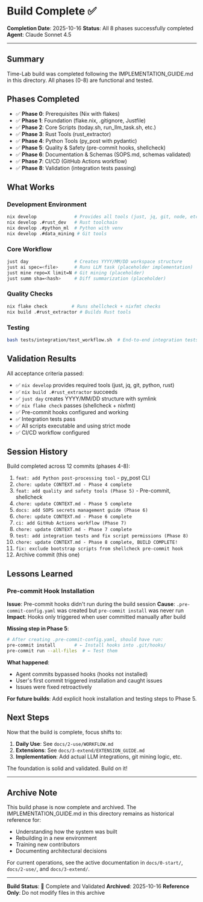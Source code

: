 # Build Complete ✅

**Completion Date**: 2025-10-16
**Status**: All 8 phases successfully completed
**Agent**: Claude Sonnet 4.5

---

## Summary

Time-Lab build was completed following the IMPLEMENTATION_GUIDE.md in this directory. All phases (0-8) are functional and tested.

## Phases Completed

- ✅ **Phase 0**: Prerequisites (Nix with flakes)
- ✅ **Phase 1**: Foundation (flake.nix, .gitignore, Justfile)
- ✅ **Phase 2**: Core Scripts (today.sh, run_llm_task.sh, etc.)
- ✅ **Phase 3**: Rust Tools (rust_extractor)
- ✅ **Phase 4**: Python Tools (py_post with pydantic)
- ✅ **Phase 5**: Quality & Safety (pre-commit hooks, shellcheck)
- ✅ **Phase 6**: Documentation & Schemas (SOPS.md, schemas validated)
- ✅ **Phase 7**: CI/CD (GitHub Actions workflow)
- ✅ **Phase 8**: Validation (integration tests passing)

## What Works

### Development Environment
```bash
nix develop              # Provides all tools (just, jq, git, node, etc.)
nix develop .#rust_dev   # Rust toolchain
nix develop .#python_ml  # Python with venv
nix develop .#data_mining # Git tools
```

### Core Workflow
```bash
just day                 # Creates YYYY/MM/DD workspace structure
just ai spec=<file>      # Runs LLM task (placeholder implementation)
just mine repo=X limit=N # Git mining (placeholder)
just summ sha=<hash>     # Diff summarization (placeholder)
```

### Quality Checks
```bash
nix flake check         # Runs shellcheck + nixfmt checks
nix build .#rust_extractor # Builds Rust tools
```

### Testing
```bash
bash tests/integration/test_workflow.sh  # End-to-end integration tests
```

## Validation Results

All acceptance criteria passed:

- ✅ `nix develop` provides required tools (just, jq, git, python, rust)
- ✅ `nix build .#rust_extractor` succeeds
- ✅ `just day` creates YYYY/MM/DD structure with symlink
- ✅ `nix flake check` passes (shellcheck + nixfmt)
- ✅ Pre-commit hooks configured and working
- ✅ Integration tests pass
- ✅ All scripts executable and using strict mode
- ✅ CI/CD workflow configured

## Session History

Build completed across 12 commits (phases 4-8):

1. `feat: add Python post-processing tool` - py_post CLI
2. `chore: update CONTEXT.md - Phase 4 complete`
3. `feat: add quality and safety tools (Phase 5)` - Pre-commit, shellcheck
4. `chore: update CONTEXT.md - Phase 5 complete`
5. `docs: add SOPS secrets management guide (Phase 6)`
6. `chore: update CONTEXT.md - Phase 6 complete`
7. `ci: add GitHub Actions workflow (Phase 7)`
8. `chore: update CONTEXT.md - Phase 7 complete`
9. `test: add integration tests and fix script permissions (Phase 8)`
10. `chore: update CONTEXT.md - Phase 8 complete, BUILD COMPLETE!`
11. `fix: exclude bootstrap scripts from shellcheck pre-commit hook`
12. Archive commit (this one)

## Lessons Learned

### Pre-commit Hook Installation

**Issue**: Pre-commit hooks didn't run during the build session
**Cause**: `.pre-commit-config.yaml` was created but `pre-commit install` was never run
**Impact**: Hooks only triggered when user committed manually after build

**Missing step in Phase 5**:
```bash
# After creating .pre-commit-config.yaml, should have run:
pre-commit install       # ← Install hooks into .git/hooks/
pre-commit run --all-files  # ← Test them
```

**What happened**:
- Agent commits bypassed hooks (hooks not installed)
- User's first commit triggered installation and caught issues
- Issues were fixed retroactively

**For future builds**: Add explicit hook installation and testing steps to Phase 5.

## Next Steps

Now that the build is complete, focus shifts to:

1. **Daily Use**: See `docs/2-use/WORKFLOW.md`
2. **Extensions**: See `docs/3-extend/EXTENSION_GUIDE.md`
3. **Implementation**: Add actual LLM integrations, git mining logic, etc.

The foundation is solid and validated. Build on it!

---

## Archive Note

This build phase is now complete and archived. The IMPLEMENTATION_GUIDE.md in this directory remains as historical reference for:

- Understanding how the system was built
- Rebuilding in a new environment
- Training new contributors
- Documenting architectural decisions

For current operations, see the active documentation in `docs/0-start/`, `docs/2-use/`, and `docs/3-extend/`.

---

**Build Status**: 🎉 Complete and Validated
**Archived**: 2025-10-16
**Reference Only**: Do not modify files in this archive
